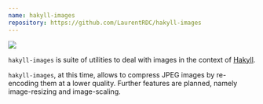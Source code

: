 ```yaml
---
name: hakyll-images
repository: https://github.com/LaurentRDC/hakyll-images
---
```


<a href="http://hackage.haskell.org/package/hakyll-images" target="_blank">
    <img src="https://img.shields.io/hackage/v/hakyll-images.svg">
</a>

`hakyll-images` is suite of utilities to deal with images in the context of [Hakyll](http://hackage.haskell.org/package/hakyll).

`hakyll-images`, at this time, allows to compress JPEG images by re-encoding them at a lower quality. Further features are planned, namely image-resizing and image-scaling.